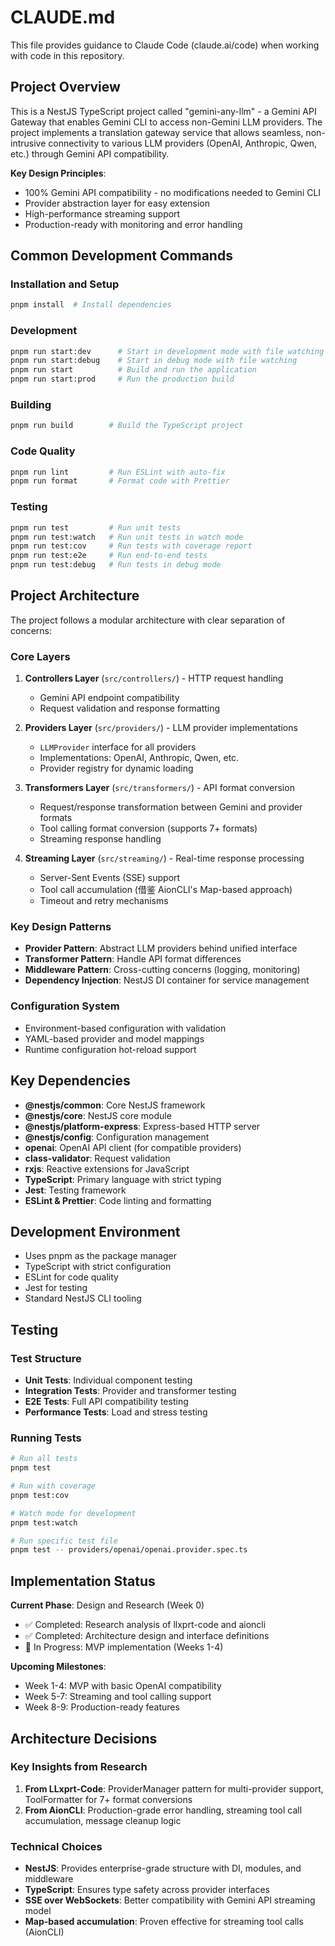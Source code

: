 # CLAUDE.md

This file provides guidance to Claude Code (claude.ai/code) when working with code in this repository.

## Project Overview

This is a NestJS TypeScript project called "gemini-any-llm" - a Gemini API Gateway that enables Gemini CLI to access non-Gemini LLM providers. The project implements a translation gateway service that allows seamless, non-intrusive connectivity to various LLM providers (OpenAI, Anthropic, Qwen, etc.) through Gemini API compatibility.

**Key Design Principles**:
- 100% Gemini API compatibility - no modifications needed to Gemini CLI
- Provider abstraction layer for easy extension
- High-performance streaming support
- Production-ready with monitoring and error handling

## Common Development Commands

### Installation and Setup
```bash
pnpm install  # Install dependencies
```

### Development
```bash
pnpm run start:dev      # Start in development mode with file watching
pnpm run start:debug    # Start in debug mode with file watching
pnpm run start          # Build and run the application
pnpm run start:prod     # Run the production build
```

### Building
```bash
pnpm run build        # Build the TypeScript project
```

### Code Quality
```bash
pnpm run lint         # Run ESLint with auto-fix
pnpm run format       # Format code with Prettier
```

### Testing
```bash
pnpm run test         # Run unit tests
pnpm run test:watch   # Run unit tests in watch mode
pnpm run test:cov     # Run tests with coverage report
pnpm run test:e2e     # Run end-to-end tests
pnpm run test:debug   # Run tests in debug mode
```

## Project Architecture

The project follows a modular architecture with clear separation of concerns:

### Core Layers
1. **Controllers Layer** (`src/controllers/`) - HTTP request handling
   - Gemini API endpoint compatibility
   - Request validation and response formatting

2. **Providers Layer** (`src/providers/`) - LLM provider implementations
   - `LLMProvider` interface for all providers
   - Implementations: OpenAI, Anthropic, Qwen, etc.
   - Provider registry for dynamic loading

3. **Transformers Layer** (`src/transformers/`) - API format conversion
   - Request/response transformation between Gemini and provider formats
   - Tool calling format conversion (supports 7+ formats)
   - Streaming response handling

4. **Streaming Layer** (`src/streaming/`) - Real-time response processing
   - Server-Sent Events (SSE) support
   - Tool call accumulation (借鉴 AionCLI's Map-based approach)
   - Timeout and retry mechanisms

### Key Design Patterns
- **Provider Pattern**: Abstract LLM providers behind unified interface
- **Transformer Pattern**: Handle API format differences
- **Middleware Pattern**: Cross-cutting concerns (logging, monitoring)
- **Dependency Injection**: NestJS DI container for service management

### Configuration System
- Environment-based configuration with validation
- YAML-based provider and model mappings
- Runtime configuration hot-reload support

## Key Dependencies

- **@nestjs/common**: Core NestJS framework
- **@nestjs/core**: NestJS core module
- **@nestjs/platform-express**: Express-based HTTP server
- **@nestjs/config**: Configuration management
- **openai**: OpenAI API client (for compatible providers)
- **class-validator**: Request validation
- **rxjs**: Reactive extensions for JavaScript
- **TypeScript**: Primary language with strict typing
- **Jest**: Testing framework
- **ESLint & Prettier**: Code linting and formatting

## Development Environment

- Uses pnpm as the package manager
- TypeScript with strict configuration
- ESLint for code quality
- Jest for testing
- Standard NestJS CLI tooling

## Testing

### Test Structure
- **Unit Tests**: Individual component testing
- **Integration Tests**: Provider and transformer testing
- **E2E Tests**: Full API compatibility testing
- **Performance Tests**: Load and stress testing

### Running Tests
```bash
# Run all tests
pnpm test

# Run with coverage
pnpm test:cov

# Watch mode for development
pnpm test:watch

# Run specific test file
pnpm test -- providers/openai/openai.provider.spec.ts
```

## Implementation Status

**Current Phase**: Design and Research (Week 0)
- ✅ Completed: Research analysis of llxprt-code and aioncli
- ✅ Completed: Architecture design and interface definitions
- 🚧 In Progress: MVP implementation (Weeks 1-4)

**Upcoming Milestones**:
- Week 1-4: MVP with basic OpenAI compatibility
- Week 5-7: Streaming and tool calling support
- Week 8-9: Production-ready features

## Architecture Decisions

### Key Insights from Research
1. **From LLxprt-Code**: ProviderManager pattern for multi-provider support, ToolFormatter for 7+ format conversions
2. **From AionCLI**: Production-grade error handling, streaming tool call accumulation, message cleanup logic

### Technical Choices
- **NestJS**: Provides enterprise-grade structure with DI, modules, and middleware
- **TypeScript**: Ensures type safety across provider interfaces
- **SSE over WebSockets**: Better compatibility with Gemini API streaming model
- **Map-based accumulation**: Proven effective for streaming tool calls (AionCLI)
